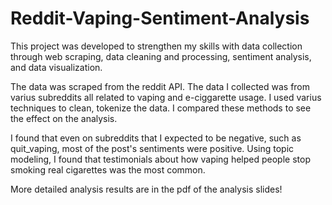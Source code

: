 # Reddit-Vaping-Sentiment-Analysis

This project was developed to strengthen my skills with data collection through web scraping, data cleaning and processing, sentiment analysis, and data visualization.

The data was scraped from the reddit API. The data I collected was from varius subreddits all related to vaping and e-ciggarette usage. 
I used varius techniques to clean, tokenize the data. I compared these methods to see the effect on the analysis.

I found that even on subreddits that I expected to be negative, such as quit_vaping, most of the post's sentiments were positive.
Using topic modeling, I found that testimonials about how vaping helped people stop smoking real cigarettes was the most common.

More detailed analysis results are in the pdf of the analysis slides!
